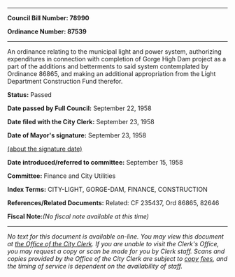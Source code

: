 

********

**Council Bill Number: 78990**
   
**Ordinance Number: 87539**
********

 An ordinance relating to the municipal light and power system, authorizing expenditures in connection with completion of Gorge High Dam project as a part of the additions and betterments to said system contemplated by Ordinance 86865, and making an additional appropriation from the Light Department Construction Fund therefor.

**Status:** Passed
   
**Date passed by Full Council:** September 22, 1958
   
**Date filed with the City Clerk:** September 23, 1958
   
**Date of Mayor's signature:** September 23, 1958
   
[(about the signature date)](/~public/approvaldate.htm)
   
   
   
**Date introduced/referred to committee:** September 15, 1958
   
**Committee:** Finance and City Utilities
   
   
**Index Terms:** CITY-LIGHT, GORGE-DAM, FINANCE, CONSTRUCTION

**References/Related Documents:** Related: CF 235437, Ord 86865, 82646

**Fiscal Note:**_(No fiscal note available at this time)_
********

_No text for this document is available on-line. You may view this document at [the Office of the City Clerk](http://www.seattle.gov/leg/clerk/contactUs.htm). If you are unable to visit the Clerk's Office, you may request a copy or scan be made for you by Clerk staff. Scans and copies provided by the Office of the City Clerk are subject to [copy fees](http://clerk.seattle.gov/~public/clerkfees.htm), and the timing of service is dependent on the availability of staff._

